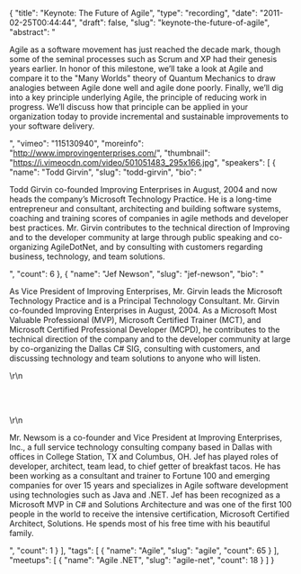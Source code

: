 {
  "title": "Keynote: The Future of Agile",
  "type": "recording",
  "date": "2011-02-25T00:44:44",
  "draft": false,
  "slug": "keynote-the-future-of-agile",
  "abstract": "<p>Agile as a software movement has just reached the decade mark, though some of the seminal processes such as Scrum and XP had their genesis years earlier. In honor of this milestone, we&rsquo;ll take a look at Agile and compare it to the \"Many Worlds\" theory of Quantum Mechanics to draw analogies between Agile done well and agile done poorly. Finally, we&rsquo;ll dig into a key principle underlying Agile, the principle of reducing work in progress. We&rsquo;ll discuss how that principle can be applied in your organization today to provide incremental and sustainable improvements to your software delivery.</p>",
  "vimeo": "115130940",
  "moreinfo": "http://www.improvingenterprises.com/",
  "thumbnail": "https://i.vimeocdn.com/video/501051483_295x166.jpg",
  "speakers": [
    {
      "name": "Todd Girvin",
      "slug": "todd-girvin",
      "bio": "<p>Todd Girvin co-founded Improving Enterprises in August, 2004 and now heads the company’s Microsoft Technology Practice. He is a long-time entrepreneur and consultant, architecting and building software systems, coaching and training scores of companies in agile methods and developer best practices. Mr. Girvin contributes to the technical direction of Improving and to the developer community at large through public speaking and co-organizing AgileDotNet, and by consulting with customers regarding business, technology, and team solutions.</p>",
      "count": 6
    },
    {
      "name": "Jef Newson",
      "slug": "jef-newson",
      "bio": "<p>As Vice President of Improving Enterprises, Mr. Girvin leads the Microsoft Technology Practice and is a Principal Technology Consultant. Mr. Girvin co-founded Improving Enterprises in August, 2004. As a Microsoft Most Valuable Professional (MVP), Microsoft Certified Trainer (MCT), and Microsoft Certified Professional Developer (MCPD), he contributes to the technical direction of the company and to the developer community at large by co-organizing the Dallas C# SIG, consulting with customers, and discussing technology and team solutions to anyone who will listen.</p>\r\n<p><br /><br /></p>\r\n<p>Mr. Newsom is a co-founder and Vice President at Improving Enterprises, Inc., a full service technology consulting company based in Dallas with offices in College Station, TX and Columbus, OH. Jef has played roles of developer, architect, team lead, to chief getter of breakfast tacos. He has been working as a consultant and trainer to Fortune 100 and emerging companies for over 15 years and specializes in Agile software development using technologies such as Java and .NET. Jef has been recognized as a Microsoft MVP in C# and Solutions Architecture and was one of the first 100 people in the world to receive the intensive certification, Microsoft Certified Architect, Solutions. He spends most of his free time with his beautiful family.</p>",
      "count": 1
    }
  ],
  "tags": [
    {
      "name": "Agile",
      "slug": "agile",
      "count": 65
    }
  ],
  "meetups": [
    {
      "name": "Agile .NET",
      "slug": "agile-net",
      "count": 18
    }
  ]
}